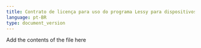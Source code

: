 ```yaml
---
title: Contrato de licença para uso do programa Lessy para dispositivos móveis
language: pt-BR
type: document_version
---
```


Add the contents of the file here
